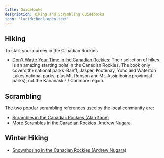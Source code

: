 ```yaml
---
title: Guidebooks
description: Hiking and Scrambling Guidebooks
icon: 'lucide:book-open-text'
---
```


## Hiking

To start your journey in the Canadian Rockies:
- [Don't Waste Your Time in the Canadian Rockies](https://www.mec.ca/en/product/5041-091/don%27t-waste-your-time-in-the-canadian-rockies): Their selection of hikes is an amazing starting point in the Canadian Rockies.
  The book only covers the national parks (Banff, Jasper, Kootenay, Yoho and Waterton Lakes national parks, plus Mt. Robson and Mt. Assiniboine provincial parks), not the Kananaskis / Canmore region.

## Scrambling

The two popular scrambling references used by the local community are:
- [Scrambles in the Canadian Rockies (Alan Kane)](https://a.co/d/04zppz97)
- [More Scrambles in the Canadian Rockies (Andrew Nugara)](https://a.co/d/0i6t2ZM8)

## Winter Hiking

- [Snowshoeing in the Canadian Rockies (Andrew Nugara)](https://a.co/d/gD40KlC)